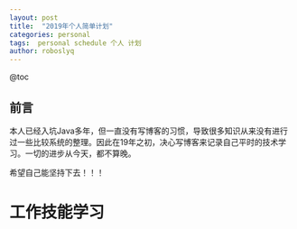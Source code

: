 ```yaml
---
layout: post
title:  "2019年个人简单计划"
categories: personal
tags:  personal schedule 个人 计划  
author: roboslyq
---
```


@toc

## 前言

本人已经入坑Java多年，但一直没有写博客的习惯，导致很多知识从来没有进行过一些比较系统的整理。因此在19年之初，决心写博客来记录自己平时的技术学习。一切的进步从今天，都不算晚。

希望自己能坚持下去！！！

# 工作技能学习








